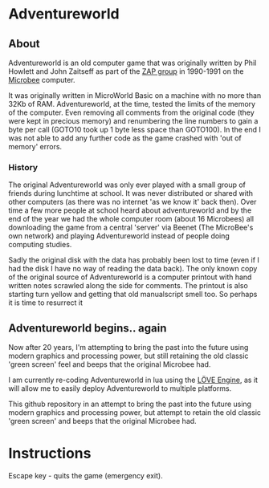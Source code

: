 # Adventureworld

## About
Adventureworld is an old computer game that was originally written by Phil Howlett and John Zaitseff as part of the [ZAP group](http://www.zap.org.au/) in 1990-1991 on the [Microbee](http://en.wikipedia.org/wiki/MicroBee) computer.

It was originally written in MicroWorld Basic on a machine with no more than 32Kb of RAM.  Adventureworld, at the time, tested the limits of the memory of the computer. Even removing all comments from the original code (they were kept in precious memory) and renumbering the line numbers to gain a byte per call (GOTO10 took up 1 byte less space than GOTO100). In the end I was not able to add any further code as the game crashed with 'out of memory' errors.

### History
The original Adventureworld was only ever played with a small group of friends during lunchtime at school.  It was never distributed or shared with other computers (as there was no internet 'as we know it' back then). Over time a few more people at school heard about adventureworld and by the end of the year we had the whole computer room (about 16 Microbees) all downloading the game from a central 'server' via Beenet (The MicroBee's own network) and playing Adventureworld instead of people doing computing studies.

Sadly the original disk with the data has probably been lost to time (even if I had the disk I have no way of reading the data back). The only known copy of the original source of Adventureworld is a computer printout with hand written notes scrawled along the side for comments. The printout is also starting turn yellow and getting that old manualscript smell too. So perhaps it is time to resurrect it

## Adventureworld begins.. again
Now after 20 years, I'm attempting to bring the past into the future using modern graphics and processing power, but still retaining the old classic 'green screen' feel and beeps that the original Microbee had.

I am currently re-coding Adventureworld in lua using the [LÖVE Engine](http://www.love2d.org), as it will allow me to easily deploy Adventureworld to multiple platforms.

This github repository in an attempt to bring the past into the future using modern graphics and processing power, but attempt to retain the old classic 'green screen' and beeps that the original Microbee had.

# Instructions
Escape key - quits the game (emergency exit).
